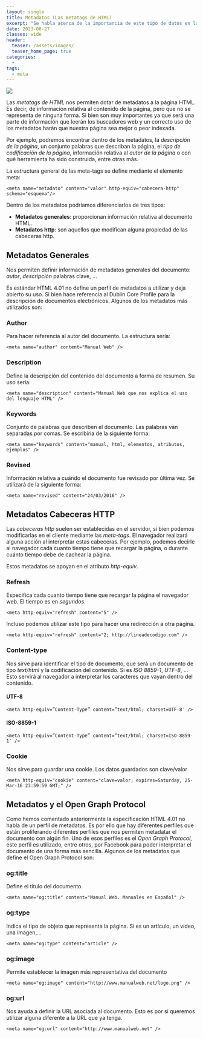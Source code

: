 ```yaml
---
layout: single
title: Metadatos (Las metatags de HTML)
excerpt: "Se habla acerca de la importancia de este tipo de datos en la estructura del archivo, depende de la información que proporciones el que pueda ser de los primeros resultados en buscar en internet, o como pueda ser que nadie la encuentre."
date: 2023-08-27
classes: wide
header:
  teaser: /assets/images/
  teaser_home_page: true
categories:
  - 
tags:
  - meta
---
```


![](/assets/images/)

Las *metatags de HTML* nos permiten dotar de metadatos a la página HTML. Es decir, de información relativa al contenido de la página, pero que no se representa de ninguna forma. Si bien son muy importantes ya que será una parte de información que leerán los buscadores web y un correcto uso de los metadatos harán que nuestra página sea mejor o peor indexada.

Por ejemplo, podremos encontrar dentro de los metadatos, la *descripción de la página*, un conjunto palabras que describan la página, el *tipo de codificación de la página*, información relativa al *autor de la página* o con qué herramienta ha sido construida, entre otras más.

La estructura general de las meta-tags se define mediante el elemento meta:

~~~
<meta name="metadato" content="valor" http-equiv="cabecera-http" schema="esquema"/>
~~~

Dentro de los metadatos podríamos diferenciarlos de tres tipos:

* **Metadatos generales**: proporcionan información relativa al documento HTML.
* **Metadatos http**: son aquellos que modifican alguna propiedad de las cabeceras http.

## Metadatos Generales

Nos permiten definir información de metadatos generales del documento: *autor*, *descripción* palabras clave, … 

Es estándar HTML 4.01 no define un perfil de metadatos a utilizar y deja abierto su uso. Si bien hace referencia al Dublin Core Profile para la descripción de documentos electrónicos. Algunos de los metadatos más utilizados son:

### Author

Para hacer referencia al autor del documento. La estructura sería:

~~~
<meta name="author" content="Manual Web" />
~~~

### Description

Define la descripción del contenido del documento a forma de resumen. Su uso sería:

~~~
<meta name="description" content="Manual Web que nos explica el uso del lenguaje HTML" />
~~~

### Keywords

Conjunto de palabras que describen el documento. Las palabras van separadas por comas. Se escribiría de la siguiente forma:

~~~
<meta name="keywords" content="manual, html, elementos, atributos, ejemplos" />
~~~

### Revised

Información relativa a cuándo el documento fue revisado por última vez. Se utilizará de la siguiente forma:

~~~
<meta name="revised" content="24/03/2016" />
~~~

## Metadatos Cabeceras HTTP

Las *cabeceras http* suelen ser establecidas en el servidor, si bien podemos modificarlas en el cliente mediante las *meta-tags*. El navegador realizará alguna acción al interpretar estas cabeceras. Por ejemplo, podemos decirle al navegador cada cuanto tiempo tiene que recargar la página, o durante cuánto tiempo debe de cachear la página.

Estos metadatos se apoyan en el atributo *http-equiv*.

### Refresh

Especifica cada cuanto tiempo tiene que recargar la página el navegador web. El tiempo es en *segundos*.

~~~
<meta http-equiv="refresh" content="5" />
~~~

Incluso podemos utilizar este tipo para hacer una redirección a otra página.

~~~
<meta http-equiv="refresh" content="2; http://lineadecodigo.com" />
~~~

### Content-type

Nos sirve para identificar el tipo de documento, que será un documento de tipo *text/html* y la codificación del contenido. Si es *ISO 8859-1*, *UTF-8*, … Esto servirá al navegador a interpretar los caracteres que vayan dentro del contenido.

#### UTF-8

~~~
<meta http-equiv=”Content-Type” content=”text/html; charset=UTF-8″ />
~~~

#### ISO-8859-1

~~~
<meta http-equiv=”Content-Type” content=”text/html; charset=ISO-8859-1″ />
~~~

### Cookie

Nos sirve para guardar una cookie. Los datos guardados son clave/valor

~~~
<meta http-equiv="cookie" content="clave=valor; expires=Saturday, 25-Mar-16 23:59:59 GMT;" />
~~~

## Metadatos y el Open Graph Protocol

Como hemos comentado anteriormente la especificación HTML 4.01 no habla de un perfil de metadatos. Es por ello que hay diferentes perfiles que están proliferando diferentes perfiles que nos permiten metadatar el documento con algún fin. Uno de esos perfiles es el *Open Graph Protocol*, este perfil es utilizado, entre otros, por Facebook para poder interpretar el documento de una forma más sencilla. Algunos de los metadatos que define el Open Graph Protocol son:

### og:title

Define el título del documento.

~~~
<meta name="og:title" content="Manual Web. Manuales en Español" />
~~~

### og:type

Indica el tipo de objeto que representa la página. Si es un artículo, un vídeo, una imagen,…

~~~
<meta name="og:type" content="article" />
~~~

### og:image

Permite establecer la imagen más representativa del documento

~~~
<meta name="og:image" content="http://www.manualweb.net/logo.png" />
~~~

### og:url

Nos ayuda a definir la URL asociada al documento. Esto es por si queremos utilizar alguna diferente a la URL que ya tenga.

~~~
<meta name="og:url" content="http://www.manualweb.net" />
~~~
